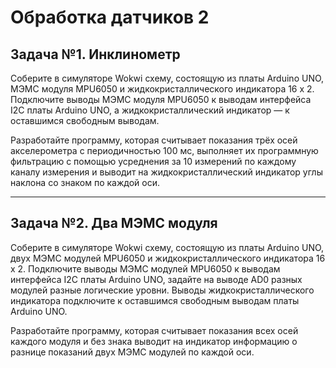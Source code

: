 # Обработка датчиков 2

## Задача №1. Инклинометр

Соберите в симуляторе Wokwi схему, состоящую из платы Arduino UNO, МЭМС модуля MPU6050 и жидкокристаллического индикатора 16 х 2. Подключите выводы МЭМС модуля MPU6050 к выводам интерфейса I2C платы Arduino UNO, а жидкокристаллический индикатор — к оставшимся свободным выводам.<br>

Разработайте программу, которая считывает показания трёх осей акселерометра с периодичностью 100 мс, выполняет их программную фильтрацию с помощью усреднения за 10 измерений по каждому каналу измерения и выводит на жидкокристаллический индикатор углы наклона со знаком по каждой оси.<br>

------------

## Задача №2. Два МЭМС модуля

Соберите в симуляторе Wokwi схему, состоящую из платы Arduino UNO, двух МЭМС модулей MPU6050 и жидкокристаллического индикатора 16 х 2. Подключите выводы МЭМС модулей MPU6050 к выводам интерфейса I2C платы Arduino UNO, задайте на выводе AD0 разных модулей разные логические уровни. Выводы жидкокристаллического индикатора подключите к оставшимся свободным выводам платы Arduino UNO.<br>

Разработайте программу, которая считывает показания всех осей каждого модуля и без знака выводит на индикатор информацию о разнице показаний двух МЭМС модулей по каждой оси.<br>
